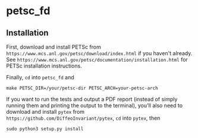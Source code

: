 # petsc_fd
## Installation
First, download and install PETSc from ```https://www.mcs.anl.gov/petsc/download/index.html``` if you haven't already. See ```https://www.mcs.anl.gov/petsc/documentation/installation.html``` for PETSc installation instructions.  

Finally, ```cd``` into ```petsc_fd``` and
```
make PETSC_DIR=/your/petsc-dir PETSC_ARCH=your-petsc-arch
```
If you want to run the tests and output a PDF report (instead of simply running them and printing the output to the terminal), you'll also need to download and install ```pytex``` from ```https://github.com/DiffeoInvariant/pytex```, ```cd``` into ```pytex```, then
```
sudo python3 setup.py install
```
